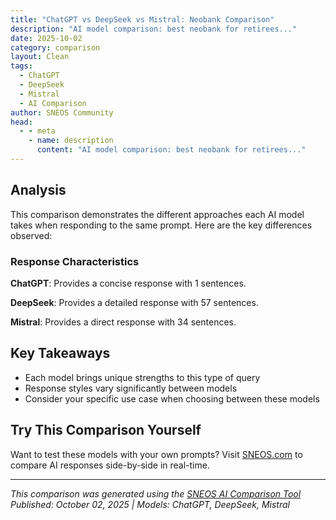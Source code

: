 ```yaml
---
title: "ChatGPT vs DeepSeek vs Mistral: Neobank Comparison"
description: "AI model comparison: best neobank for retirees..."
date: 2025-10-02
category: comparison
layout: Clean
tags:
  - ChatGPT
  - DeepSeek
  - Mistral
  - AI Comparison
author: SNEOS Community
head:
  - - meta
    - name: description
      content: "AI model comparison: best neobank for retirees..."
---
```


<ChatComparison
  title="ChatGPT vs DeepSeek vs Mistral: Neobank Comparison"
  prompt="best neobank for retirees"
  :responses='{
    "ChatGPT": "Error calling OpenAI API.",
    "DeepSeek": "Of course. This is an excellent question, as the needs of a retiree can be quite different from those of a younger person building wealth.\n\nThe \u0022best\u0022 neobank for a retiree depends heavily on your primary financial goals. There isn\u0027t a single neobank that perfectly checks every box for every retiree, but we can identify the top contenders based on key categories.\n\n### Key Considerations for Retirees:\n*   **Simplicity \u0026 Ease of Use:** A clean, intuitive mobile app is crucial.\n*   **Low or No Fees:** Minimizing monthly maintenance and transaction fees preserves your fixed income.\n*   **High-Interest Savings:** Earning a competitive yield on your emergency fund and cash reserves is a priority.\n*   **ATM Access:** Easy, fee-free access to cash for everyday spending.\n*   **Security \u0026 Customer Support:** Strong fraud protection and accessible human support.\n*   **Bill Pay \u0026 Tools:** Easy systems for managing recurring expenses.\n\n---\n\n### Top Picks by Category\n\nHere are the best neobanks for retirees, broken down by what they do best.\n\n#### 1. Best All-Rounder for High Yield \u0026 Everyday Spending: **SoFi Bank**\n\nSoFi is a powerhouse that combines high-yield savings with a robust checking (they call it \u0022Spend\u0022) account, making it great for being your primary bank.\n\n*   **Why it\u0027s good for retirees:**\n    *   **High APY:** Their Savings \u0026 Checking accounts offer a top-tier, competitive Annual Percentage Yield (APY) when you set up direct deposit. (Even without it, the rate is often good).\n    *   **Fee-Free:** No account fees, no overdraft fees, and no minimum balance requirements.\n    *   **ATM Access:** Access to over 55,000\u002B fee-free ATMs within the Allpoint network.\n    *   **\u0022Vaults\u0022 Feature:** This allows you to create separate savings goals within your savings account (e.g., \u0022Grandkids Gifts,\u0022 \u0022Vacation,\u0022 \u0022Property Taxes\u0022), which is excellent for budgeting.\n    *   **Cashback Debit Card:** Earns a small amount of cash back on everyday debit card purchases.\n\n*   **Potential Downsides:**\n    *   Their ecosystem is geared toward their other financial products (investing, loans), which you can easily ignore, but it can feel a bit cluttered.\n    *   To get the *highest* APY, you need a qualifying direct deposit (which can often be a Social Security or pension direct deposit).\n\n#### 2. Best for Maximizing Savings \u0026 CD Ladders: **Ally Bank**\n\nWhile technically an online bank (not a pure \u0022neobank\u0022), Ally operates with the same digital-first, low-fee philosophy and is a fantastic choice for retirees focused on growing their savings.\n\n*   **Why it\u0027s good for retirees:**\n    *   **Consistently High Savings Rates:** Ally is known for having consistently competitive rates on its Savings and Money Market accounts.\n    *   **Excellent CD Rates \u0026 Flexibility:** They offer some of the best CD rates with a wide variety of terms. Their \u0022Raise Your Rate\u0022 CD is a great option if you think interest rates might go up.\n    *   **Reimburses ATM Fees:** Ally reimburses you up to a certain amount for fees charged by *other* banks\u0027 ATMs nationwide, giving you incredible flexibility.\n    *   **Bucket Tool:** Similar to SoFi\u0027s \u0022Vaults,\u0022 this feature lets you organize your savings into categories for different goals directly within your savings account.\n    *   **24/7 US-Based Support:** Easy access to customer service by phone.\n\n*   **Potential Downsides:**\n    *   No cashback on debit card purchases.\n    *   It\u0027s a more traditional online bank, so the app is functional but may not feel as \u0022sleek\u0022 as a pure neobank.\n\n#### 3. Best for Simplicity \u0026 Ease of Use: **Current**\n\nCurrent is a great option if your top priority is a simple, user-friendly app for basic banking without the complexity of investment products.\n\n*   **Why it\u0027s good for retirees:**\n    *   **Extremely Simple App:** The interface is clean, easy to navigate, and focused purely on banking.\n    *   **Fee-Free:** No monthly fees or minimum balance requirements.\n    *   **Get Paychecks Early:** If you have your Social Security or pension direct-deposited, you can get access to your funds up to two days early.\n    *   **ATM Access:** Free ATM withdrawals at over 40,000\u002B in-network ATMs.\n    *   **Savings \u0022Pods\u0022:** Another version of savings buckets, allowing you to set money aside for specific goals.\n\n*   **Potential Downsides:**\n    *   Their savings APY is often lower than SoFi or Ally, especially on the basic tier. You may need a premium account for the best rate.\n    *   Fewer \u0022advanced\u0022 features compared to others.\n\n---\n\n### Comparison Table at a Glance\n\n| Feature | SoFi Bank | Ally Bank | Current |\n| :--- | :--- | :--- | :--- |\n| **Best For** | All-in-One Banking | Maximizing Savings | Simplicity \u0026 Ease of Use |\n| **Savings APY** | **High (Competitive)** | **High (Competitive)** | Lower (unless premium) |\n| **Checking APY** | Yes | No | No |\n| **ATM Access** | 55,000\u002B (Allpoint) | **Nationwide (Fees Reimbursed)** | 40,000\u002B |\n| **Monthly Fees** | $0 | $0 | $0 (for basic) |\n| **Standout Feature**| \u0022Vaults\u0022 \u0026 Cashback Debit | **\u0022Buckets\u0022 \u0026 CD Options** | Early Direct Deposit |\n\n### Important Final Advice for Retirees\n\n1.  **Keep Your Existing Brick-and-Mortar Bank:** This is the most critical piece of advice. Use a neobank for your daily spending and to earn high yield on your cash, but **maintain an account at a local credit union or a national bank with physical branches.** This gives you a place to get cashier\u0027s checks, notarize documents, handle safe deposit boxes, and get in-person help for complex issues. You can easily transfer money between the two.\n2.  **Test the Customer Service:** Before you fully commit, try calling the customer support line of your chosen neobank. See how long you wait and how helpful they are.\n3.  **Security First:** Ensure the neobank is FDIC-insured (all the ones listed above are). This protects your money up to $250,000, just like a traditional bank.\n\n**Final Recommendation:**\n\n*   If you want to **consolidate and earn high interest on both checking and savings**, go with **SoFi**.\n*   If your main goal is **growing your savings and building CD ladders** while keeping a local bank for everything else, **Ally** is the champion.\n*   If you value a **super simple, no-fuss app** for your primary spending account, **Current** is a strong choice.",
    "Mistral": "Choosing the best neobank for retirees depends on specific needs such as ease of use, customer service, security, and financial products tailored to retirement. Here are some neobanks that might be suitable for retirees:\n\n1. **Chime**:\n   - **Pros**: No monthly fees, no overdraft fees, and no minimum balance requirements. Offers a high-yield savings account and early direct deposit.\n   - **Cons**: Limited physical branch access, which might be a concern for retirees who prefer in-person banking.\n\n2. **Aspiration**:\n   - **Pros**: Focuses on socially conscious investing and offers a high-yield savings account. Provides cashback rewards on debit card purchases.\n   - **Cons**: Some features require a monthly fee, and there are limited physical branch options.\n\n3. **Varo**:\n   - **Pros**: No monthly fees, no overdraft fees, and no minimum balance requirements. Offers a high-yield savings account and early direct deposit.\n   - **Cons**: Limited physical branch access.\n\n4. **Current**:\n   - **Pros**: Offers a high-yield savings account, early direct deposit, and a variety of budgeting tools. No overdraft fees.\n   - **Cons**: Some features require a monthly fee, and there are limited physical branch options.\n\n5. **Revolut**:\n   - **Pros**: Offers a wide range of financial services, including budgeting tools, savings vaults, and investment options. No monthly fees for the basic plan.\n   - **Cons**: Some advanced features require a premium subscription, and there are limited physical branch options.\n\n6. **Ally Bank**:\n   - **Pros**: Offers a high-yield savings account, no monthly fees, and a variety of retirement-specific products like IRAs. Strong customer service.\n   - **Cons**: Limited physical branch access, but this is common among neobanks.\n\n### Key Considerations for Retirees:\n- **Ease of Use**: Look for a neobank with a user-friendly mobile app and website.\n- **Customer Service**: Ensure the neobank offers robust customer support, preferably with phone support.\n- **Security**: Check for strong security measures, including FDIC insurance.\n- **Financial Products**: Look for retirement-specific products like IRAs and high-yield savings accounts.\n- **Fees**: Avoid neobanks with high fees, especially for services retirees are likely to use frequently.\n\n### Additional Tips:\n- **Read Reviews**: Check online reviews and ratings to see what other retirees have to say about their experiences.\n- **Trial Period**: Consider opening a small account to test the neobank\u0027s services before fully committing.\n- **Consult a Financial Advisor**: If you have complex financial needs, consulting a financial advisor can help you make the best choice.\n\nUltimately, the best neobank for retirees will depend on individual preferences and financial goals."
  }'
  published-date="08:11"
/>

## Analysis

This comparison demonstrates the different approaches each AI model takes when responding to the same prompt. Here are the key differences observed:

### Response Characteristics

**ChatGPT**: Provides a concise response with 1 sentences. 

**DeepSeek**: Provides a detailed response with 57 sentences. 

**Mistral**: Provides a direct response with 34 sentences. 

## Key Takeaways

- Each model brings unique strengths to this type of query
- Response styles vary significantly between models
- Consider your specific use case when choosing between these models

## Try This Comparison Yourself

Want to test these models with your own prompts? Visit [SNEOS.com](https://sneos.com) to compare AI responses side-by-side in real-time.

---

*This comparison was generated using the [SNEOS AI Comparison Tool](https://sneos.com)*
*Published: October 02, 2025 | Models: ChatGPT, DeepSeek, Mistral*
